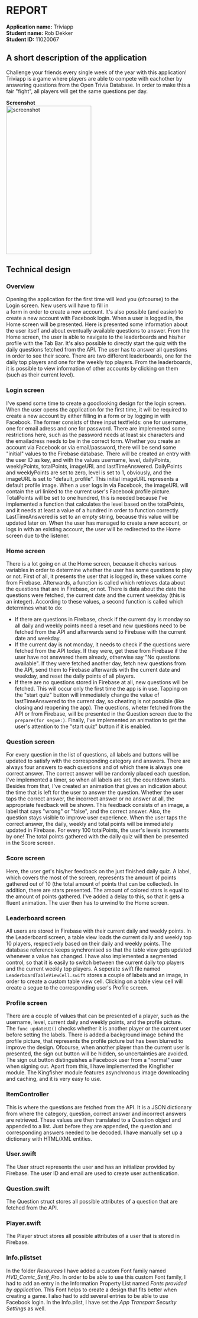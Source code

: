 # REPORT

**Application name:** Triviapp  
**Student name:** Rob Dekker  
**Student ID:** 11020067  

## A short description of the application
Challenge your friends every single week of the year with this application! Triviapp is a game where players are able to compete with eachother by answering questions from the Open Trivia Database. In order to make this a fair "fight", all players will get the same questions per day.  

**Screenshot**  
<img src="doc/" alt="screenshot" width="230" height="400">

## Technical design

### Overview
Opening the application for the first time will lead you (ofcourse) to the Login screen. New users will have to fill in  
a form in order to create a new account. It's also possible (and easier) to create a new account with Facebook login. When a user is logged in, the Home screen will be presented. Here is presented some information about the user itself and about eventually available questions to answer. From the Home screen, the user is able to navigate to the leaderboards and his/her profile with the Tab Bar. It's also possible to directly start the quiz with the daily questions fetched from the API. The user has to answer all questions in order to see their score. There are two different leaderboards, one for the daily top players and one for the weekly top players. From the leaderboards, it is possible to view information of other accounts by clicking on them (such as their current level).  

### Login screen
I've spend some time to create a goodlooking design for the login screen. When the user opens the application for the first time, it will be required to create a new account by either filling in a form or by logging in with Facebook. The former consists of three input textfields: one for username, one for email adress and one for password. There are implemented some restrictions here, such as the password needs at least six characters and the emailadress needs to be in the correct form. Whether you create an account via Facebook or via email/password, there will be send some "initial" values to the Firebase database. There will be created an entry with the user ID as key, and with the values username, level, dailyPoints, weeklyPoints, totalPoints, imageURL and lastTimeAnswered. DailyPoints and weeklyPoints are set to zero, level is set to 1, obviously, and the imageURL is set to "default_profile". This initial imageURL represents a default profile image. When a user logs in via Facebook, the imageURL will contain the url linked to the current user's Facebook profile picture. TotalPoints will be set to one hundred, this is needed because I've implemented a function that calculates the level based on the totalPoints, and it needs at least a value of a hundred in order to function correctly. LastTimeAnswered is set to an empty string, because this value will be updated later on. When the user has managed to create a new account, or logs in with an existing account, the user will be redirected to the Home screen due to the listener.

### Home screen
There is a lot going on at the Home screen, because it checks various variables in order to determine whether the user has some questions to play or not. First of all, it presents the user that is logged in, these values come from Firebase. Afterwards, a function is called which retrieves data about the questions that are in Firebase, or not. There is data about the date the questions were fetched, the current date and the current weekday (this is an integer). According to these values, a second function is called which determines what to do: 
* If there are questions in Firebase, check if the current day is monday so all daily and weekly points need a reset and new questions need to be fetched from the API and afterwards send to Firebase with the current date and weekday. 
* If the current day is not monday, it needs to check if the questions were fetched from the API today. If they were, get these from Firebase if the user have not answered them already, otherwise say "No questions available". If they were fetched another day, fetch new questions from the API, send them to Firebase afterwards with the current date and weekday, and reset the daily points of all players.
* If there are no questions stored in Firebase at all, new questions will be fetched. This will occur only the first time the app is in use.
Tapping on the "start quiz" button will immediately change the value of lastTimeAnswered to the current day, so cheating is not possible (like closing and reopening the app). The questions, wheter fetched from the API or from Firebase, will be presented in the Question screen due to the ```prepare(for segue:)```. Finally, I've implemented an animation to get the user's attention to the "start quiz" button if it is enabled.

### Question screen
For every question in the list of questions, all labels and buttons will be updated to satisfy with the corresponding category and answers. There are always four answers to each questions and of which there is always one correct answer. The correct answer will be randomly placed each question. I've implemented a timer, so when all labels are set, the countdown starts. Besides from that, I've created an animation that gives an indication about the time that is left for the user to answer the question. Whether the user taps the correct answer, the incorrect answer or no answer at all, the appropriate feedback will be shown. This feedback consists of an image, a label that says "wrong" or "false", and the correct answer. Also, the question stays visible to improve user experience. When the user taps the correct answer, the daily, weekly and total points will be immediately updated in Firebase. For every 100 totalPoints, the user's levels increments by one! The total points gathered with the daily quiz will then be presented in the Score screen.

### Score screen
Here, the user get's his/her feedback on the just finished daily quiz. A label, which covers the most of the screen, represents the amount of points gathered out of 10 (the total amount of points that can be collected). In addition, there are stars presented. The amount of colored stars is equal to the amount of points gathered. I've added a delay to this, so that it gets a fluent animation. The user then has to unwind to the Home screen.

### Leaderboard screen
All users are stored in Firebase with their current daily and weekly points. In the Leaderboard screen, a table view loads the current daily and weekly top 10 players, respectively based on their daily and weekly points. The database reference keeps synchronised so that the table view gets updated whenever a value has changed. I have also implemented a segmented control, so that it is easily to switch between the current daily top players and the current weekly top players. A seperate swift file named ```LeaderboardTableViewCell.swift``` stores a couple of labels and an image, in order to create a custom table view cell. Clicking on a table view cell will create a segue to the corresponding user's Profile screen.

### Profile screen
There are a couple of values that can be presented of a player, such as the username, level, current daily and weekly points, and the profile picture. The ```func updateUI()``` checks whether it is another player or the current user before setting the labels. There is added a background image behind the profile picture, that represents the profile picture but has been blurred to improve the design. Ofcourse, when another player than the current user is presented, the sign out button will be hidden, so uncertainties are avoided. The sign out button distinguishes a Facebook user from a "normal" user when signing out. Apart from this, I have implemented the Kingfisher module. The Kingfisher module features asynchronous image downloading and caching, and it is very easy to use.

### ItemController
This is where the questions are fetched from the API. It is a JSON dictionary from where the category, question, correct answer and incorrect answers are retrieved. These values are then translated to a Question object and appended to a list. Just before they are appended, the question and corresponding answers needed to be decoded. I have manually set up a dictionary with HTML/XML entities.

### User.swift
The User struct represents the user and has an initializer provided by Firebase. The user ID and email are used to create user authentication.

### Question.swift
The Question struct stores all possible attributes of a question that are fetched from the API.

### Player.swift
The Player struct stores all possible attributes of a user that is stored in Firebase.

### Info.plistset
In the folder *Resources* I have added a custom Font family named *HVD_Comic_Serif_Pro*. In order to be able to use this custom Font family, I had to add an entry in the Information Property List named *Fonts provided by application*. This Font helps to create a design that fits better when creating a game. I also had to add several entries to be able to use Facebook login. In the Info.plist, I have set the *App Transport Security Settings* as well.
